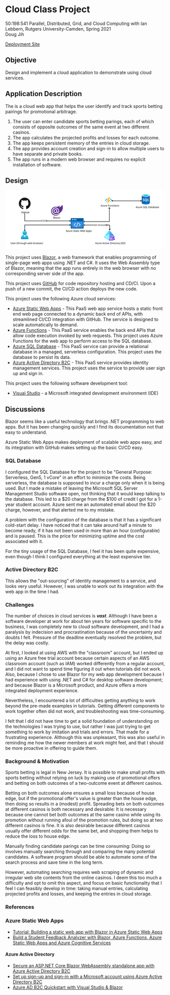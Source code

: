 # Cloud Class Project
50:198:541 Parallel, Distributed, Grid, and Cloud Computing with Ian Lebbern, Rutgers University-Camden, Spring 2021  
Doug Jih

[Deployment Site](https://proud-pond-036294e0f.azurestaticapps.net)

## Objective
Design and implement a cloud application to demonstrate using cloud services.

## Application Description

The is a cloud web app that helps the user identify and track sports betting pairings for promotional arbitrage.
1. The user can enter candidate sports betting parings, each of which consists of opposite outcomes of the same event at two different casinos.
1. The app calculates the projected profits and losses for each outcome.
1. The app keeps persistent memory of the entries in cloud storage.
1. The app provides account creation and sign-in to allow multiple users to have separate and private books.
1. The app runs in a modern web browser and requires no explicit installation of software.

## Design

![design overview](./doc/overview.svg)

This project uses [Blazor](https://dotnet.microsoft.com/apps/aspnet/web-apps/blazor), a web framework that enables programming of single-page web apps using .NET and C#. It uses the Web Assembly type of Blazor, meaning that the app runs entirely in the web browser with no corresponding server side of the app.

This project uses [GitHub](https://github.com/) for code repository hosting and CD/CI. Upon a push of a new commit, the CI/CD action deploys the new code.

This project uses the following Azure cloud services:
- [Azure Static Web Apps](https://azure.microsoft.com/en-us/services/app-service/static/) - This PaaS web app service hosts a static front end web page connected to a dynamic back end of APIs, with streamlined CI/CD integration with GitHub. The service is designed to scale automatically to demand.
- [Azure Functions](https://azure.microsoft.com/en-us/services/functions/) - This PaaS service enables the back end APIs that allow code execution invoked by web requests. This project uses Azure Functions for the web app to perform access to the SQL database.
- [Azure SQL Database](https://azure.microsoft.com/en-us/products/azure-sql/database/) - This PaaS service can provide a relational database in a managed, serverless configuration. This project uses the database to persist its data.
- [Azure Active Directory B2C](https://azure.microsoft.com/en-us/services/active-directory/external-identities/b2c/) - This PaaS service provides identity management services. This project uses the service to provide user sign up and sign in.

This project uses the following software development tool:
- [Visual Studio](https://visualstudio.microsoft.com/) - a Microsoft integrated development environment (IDE)

## Discussions

Blazor seems like a useful technology that brings .NET programming to web apps. But it has been changing quickly and I find its documentation not that easy to understand.

Azure Static Web Apps makes deployment of scalable web apps easy, and its integration with GitHub makes setting up the basic CI/CD easy.

### SQL Database

I configured the SQL Database for the project to be "General Purpose: Serverless, Gen5, 1 vCore" in an effort to minimize the costs. Being serverless, the database is supposed to incur a charge only when it is being used. But I made a mistake of leaving the Microsoft SQL Server Management Studio software open, not thinking that it would keep talking to the database. This led to a $20 charge from the $100 of credit I got for a 1-year student account. Azure sent me an automated email about the $20 charge, however, and that alerted me to my mistake.

A problem with the configuration of the database is that it has a significant cold-start delay. I have noticed that it can take around half a minute to become ready, if it has not been used in more than an hour (configurable) and is paused. This is the price for minimizing uptime and the cost associated with it.

For the tiny usage of the SQL Database, I feel it has been quite expensive, even though I think I configured everything at the least expensive tier.

### Active Directory B2C

This allows the "out-sourcing" of identity management to a service, and looks very useful. However, I was unable to work out its integration with the web app in the time I had.

### Challenges
The number of choices in cloud services is ***vast***. Although I have been a software developer at work for about ten years for software specific to the business, I was completely new to cloud software development, and I had a paralysis by indecision and procrastination because of the uncertainty and doubts I felt. Pressure of the deadline eventually resolved the problem, but the delay was costly.

At first, I looked at using AWS with the "classroom" account, but I ended up using an Azure free trial account because certain aspects of an AWS classroom account (such as IAM) worked differently from a regular account, and I did not want to spend time figuring it out when tutorials did not work. Also, because I chose to use Blazor for my web app development because I had experience with using .NET and C# for desktop software development; and because Blazor is a Microsoft product, and Azure offers a more integrated deployment experience.

Nevertheless, I encountered a lot of difficulties getting anything to work beyond the pre-made examples in tutorials. Getting different components to work together often did not work, and troubleshooting was time-consuming. 

I felt that I did not have time to get a solid foundation of understanding on the technologies I was trying to use, but rather I was just trying to get something to work by imitation and trials and errors. That made for a frustrating experience. Although this was unpleasant, this was also useful in reminding me how the newer members at work might feel, and that I should be more proactive in offering to guide them.

### Background & Motivation
Sports betting is legal in New Jersey. It is possible to make small profits with sports betting without relying on luck by making use of promotional offers and betting on both outcomes of a two-outcome event at different casinos.

Betting on both outcomes alone ensures a small loss because of house edge, but if the promotional offer's value is greater than the house edge, then doing so results in a (modest) profit. Spreading bets on both outcomes at different casinos is both necessary and desirable: It is necessary because one cannot bet both outcomes at the same casino while using its promotion without running afoul of the promotion rules, but doing so at two different casinos is fine. It is also desirable because different casinos usually offer different odds for the same bet, and shopping them helps to reduce the loss to house edge.

Manually finding candidate parings can be time consuming: Doing so involves manually searching through and comparing the many potential candidates. A software program should be able to automate some of the search process and save time in the long term.

However, automating searching requires web scraping of dynamic and irregular web site contents from the online casinos. I deem this too much a difficulty and opt to omit this aspect, and focus on basic functionality that I feel I can feasibly develop in time: taking manual entries, calculating projected profits and losses, and keeping the entries in cloud storage.

### References

### Azure Static Web Apps

- [Tutorial: Building a static web app with Blazor in Azure Static Web Apps](https://docs.microsoft.com/en-us/azure/static-web-apps/deploy-blazor)
- [Build a Student Feedback Analyzer with Blazor, Azure Functions, Azure Static Web Apps and Azure Cognitive Services](https://dev.to/ashirwadsatapathi/build-a-student-feedback-analyzer-with-blazor-azure-functions-azure-static-web-apps-and-azure-cognitive-services-4acj)

####  Azure Active Directory

- [Secure an ASP.NET Core Blazor WebAssembly standalone app with Azure Active Directory B2C](https://docs.microsoft.com/en-us/aspnet/core/blazor/security/webassembly/standalone-with-azure-active-directory-b2c?view=aspnetcore-5.0)
- [Set up sign-up and sign-in with a Microsoft account using Azure Active Directory B2C](https://docs.microsoft.com/en-us/azure/active-directory-b2c/identity-provider-microsoft-account?pivots=b2c-user-flow)
- [Azure AD B2C Quickstart with Visual Studio & Blazor](https://medium.com/marcus-tee-anytime/azure-ad-b2c-quickstart-with-visual-studio-blazor-563efdff6fdd)
